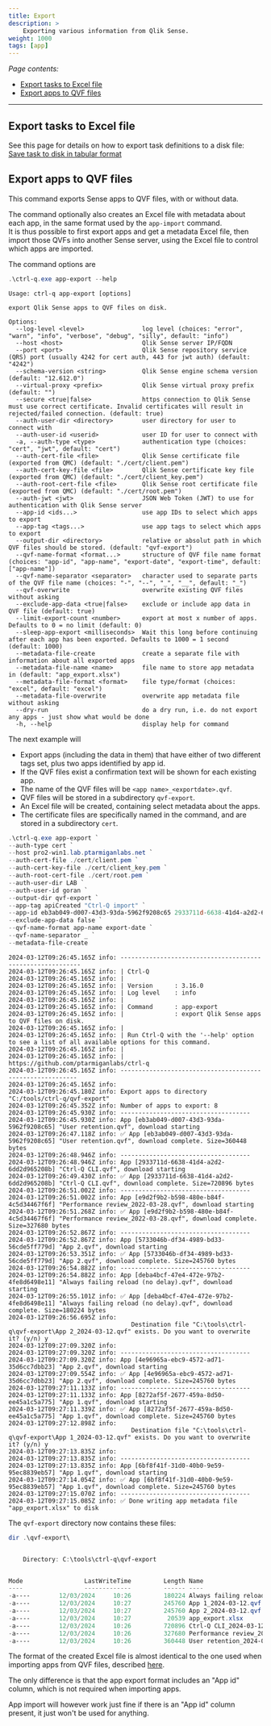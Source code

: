 ```yaml
---
title: Export
description: >
    Exporting various information from Qlik Sense.
weight: 1000
tags: [app]
---
```


<!-- {{% pageinfo %}} 
This is a placeholder page that shows you how to use this template site.
{{% /pageinfo %}} -->

*Page contents:*

- [Export tasks to Excel file](#export-tasks-to-excel-file)
- [Export apps to QVF files](#export-apps-to-qvf-files)

---

## Export tasks to Excel file

See this page for details on how to export task definitions to a disk file:  
[Save task to disk in tabular format](/docs/command/task/#save-task-to-disk-file-in-tabular-format)

## Export apps to QVF files

This command exports Sense apps to QVF files, with or without data.

The command optionally also creates an Excel file with metadata about each app, in the same format used by the `app-import` command.  
It is thus possible to first export apps and get a metadata Excel file, then import those QVFs into another Sense server, using the Excel file to control which apps are imported.

The command options are

```powershell
.\ctrl-q.exe app-export --help
```

```text
Usage: ctrl-q app-export [options]

export Qlik Sense apps to QVF files on disk.

Options:
  --log-level <level>                log level (choices: "error", "warn", "info", "verbose", "debug", "silly", default: "info")
  --host <host>                      Qlik Sense server IP/FQDN
  --port <port>                      Qlik Sense repository service (QRS) port (usually 4242 for cert auth, 443 for jwt auth) (default: "4242")
  --schema-version <string>          Qlik Sense engine schema version (default: "12.612.0")
  --virtual-proxy <prefix>           Qlik Sense virtual proxy prefix (default: "")
  --secure <true|false>              https connection to Qlik Sense must use correct certificate. Invalid certificates will result in rejected/failed connection. (default: true)
  --auth-user-dir <directory>        user directory for user to connect with
  --auth-user-id <userid>            user ID for user to connect with
  -a, --auth-type <type>             authentication type (choices: "cert", "jwt", default: "cert")
  --auth-cert-file <file>            Qlik Sense certificate file (exported from QMC) (default: "./cert/client.pem")
  --auth-cert-key-file <file>        Qlik Sense certificate key file (exported from QMC) (default: "./cert/client_key.pem")
  --auth-root-cert-file <file>       Qlik Sense root certificate file (exported from QMC) (default: "./cert/root.pem")
  --auth-jwt <jwt>                   JSON Web Token (JWT) to use for authentication with Qlik Sense server
  --app-id <ids...>                  use app IDs to select which apps to export
  --app-tag <tags...>                use app tags to select which apps to export
  --output-dir <directory>           relative or absolut path in which QVF files should be stored. (default: "qvf-export")
  --qvf-name-format <format...>      structure of QVF file name format (choices: "app-id", "app-name", "export-date", "export-time", default: ["app-name"])
  --qvf-name-separator <separator>   character used to separate parts of the QVF file name (choices: "-", "--", "_", "__", default: "_")
  --qvf-overwrite                    overwrite existing QVF files without asking
  --exclude-app-data <true|false>    exclude or include app data in QVF file (default: true)
  --limit-export-count <number>      export at most x number of apps. Defaults to 0 = no limit (default: 0)
  --sleep-app-export <milliseconds>  Wait this long before continuing after each app has been exported. Defaults to 1000 = 1 second (default: 1000)
  --metadata-file-create             create a separate file with information about all exported apps
  --metadata-file-name <name>        file name to store app metadata in (default: "app_export.xlsx")
  --metadata-file-format <format>    file type/format (choices: "excel", default: "excel")
  --metadata-file-overwrite          overwrite app metadata file without asking
  --dry-run                          do a dry run, i.e. do not export any apps - just show what would be done
  -h, --help                         display help for command
```

The next example will

- Export apps (including the data in them) that have either of two different tags set, plus two apps identified by app id.
- If the QVF files exist a confirmation text will be shown for each existing app.
- The name of the QVF files will be `<app name>_<exportdate>.qvf`.
- QVF files will be stored in a subdirectory `qvf-export`.
- An Excel file will be created, containing select metadata about the apps.
- The certificate files are specifically named in the command, and are stored in a subdirectory `cert`.

```powershell
.\ctrl-q.exe app-export `
--auth-type cert `
--host pro2-win1.lab.ptarmiganlabs.net `
--auth-cert-file ./cert/client.pem `
--auth-cert-key-file ./cert/client_key.pem `
--auth-root-cert-file ./cert/root.pem `
--auth-user-dir LAB `
--auth-user-id goran `
--output-dir qvf-export `
--app-tag apiCreated "Ctrl-Q import" `
--app-id eb3ab049-d007-43d3-93da-5962f9208c65 2933711d-6638-41d4-a2d2-6dd2d965208b `
--exclude-app-data false `
--qvf-name-format app-name export-date `
--qvf-name-separator _ `
--metadata-file-create
```

```text
2024-03-12T09:26:45.165Z info: -----------------------------------------------------------
2024-03-12T09:26:45.165Z info: | Ctrl-Q
2024-03-12T09:26:45.165Z info: |
2024-03-12T09:26:45.165Z info: | Version      : 3.16.0
2024-03-12T09:26:45.165Z info: | Log level    : info
2024-03-12T09:26:45.165Z info: |
2024-03-12T09:26:45.165Z info: | Command      : app-export
2024-03-12T09:26:45.165Z info: |              : export Qlik Sense apps to QVF files on disk.
2024-03-12T09:26:45.165Z info: |
2024-03-12T09:26:45.165Z info: | Run Ctrl-Q with the '--help' option to see a list of all available options for this command.
2024-03-12T09:26:45.165Z info: |
2024-03-12T09:26:45.165Z info: | https://github.com/ptarmiganlabs/ctrl-q
2024-03-12T09:26:45.165Z info: ----------------------------------------------------------
2024-03-12T09:26:45.165Z info:
2024-03-12T09:26:45.180Z info: Export apps to directory "C:/tools/ctrl-q/qvf-export"
2024-03-12T09:26:45.352Z info: Number of apps to export: 8
2024-03-12T09:26:45.930Z info: ------------------------------------
2024-03-12T09:26:45.930Z info: App [eb3ab049-d007-43d3-93da-5962f9208c65] "User retention.qvf", download starting
2024-03-12T09:26:47.118Z info: ✅ App [eb3ab049-d007-43d3-93da-5962f9208c65] "User retention.qvf", download complete. Size=360448 bytes
2024-03-12T09:26:48.946Z info: ------------------------------------
2024-03-12T09:26:48.946Z info: App [2933711d-6638-41d4-a2d2-6dd2d965208b] "Ctrl-Q CLI.qvf", download starting
2024-03-12T09:26:49.430Z info: ✅ App [2933711d-6638-41d4-a2d2-6dd2d965208b] "Ctrl-Q CLI.qvf", download complete. Size=720896 bytes
2024-03-12T09:26:51.002Z info: ------------------------------------
2024-03-12T09:26:51.002Z info: App [e9d2f9b2-b598-480e-b84f-4c5d34467f6f] "Performance review_2022-03-28.qvf", download starting
2024-03-12T09:26:51.268Z info: ✅ App [e9d2f9b2-b598-480e-b84f-4c5d34467f6f] "Performance review_2022-03-28.qvf", download complete. Size=327680 bytes
2024-03-12T09:26:52.867Z info: ------------------------------------
2024-03-12T09:26:52.867Z info: App [5733046b-df34-4989-bd33-56cde5ff779d] "App 2.qvf", download starting
2024-03-12T09:26:53.351Z info: ✅ App [5733046b-df34-4989-bd33-56cde5ff779d] "App 2.qvf", download complete. Size=245760 bytes
2024-03-12T09:26:54.882Z info: ------------------------------------
2024-03-12T09:26:54.882Z info: App [deba4bcf-47e4-472e-97b2-4fe8d6498e11] "Always failing reload (no delay).qvf", download starting
2024-03-12T09:26:55.101Z info: ✅ App [deba4bcf-47e4-472e-97b2-4fe8d6498e11] "Always failing reload (no delay).qvf", download complete. Size=180224 bytes
2024-03-12T09:26:56.695Z info:
                                  Destination file "C:\tools\ctrl-q\qvf-export\App 2_2024-03-12.qvf" exists. Do you want to overwrite it? (y/n) y
2024-03-12T09:27:09.320Z info:
2024-03-12T09:27:09.320Z info: ------------------------------------
2024-03-12T09:27:09.320Z info: App [4e96965a-ebc9-4572-ad71-35d6cc7dbb23] "App 2.qvf", download starting
2024-03-12T09:27:09.554Z info: ✅ App [4e96965a-ebc9-4572-ad71-35d6cc7dbb23] "App 2.qvf", download complete. Size=245760 bytes
2024-03-12T09:27:11.133Z info: ------------------------------------
2024-03-12T09:27:11.133Z info: App [8272af5f-2677-459a-8d50-ee45a1c5a775] "App 1.qvf", download starting
2024-03-12T09:27:11.339Z info: ✅ App [8272af5f-2677-459a-8d50-ee45a1c5a775] "App 1.qvf", download complete. Size=245760 bytes
2024-03-12T09:27:12.898Z info:
                                  Destination file "C:\tools\ctrl-q\qvf-export\App 1_2024-03-12.qvf" exists. Do you want to overwrite it? (y/n) y
2024-03-12T09:27:13.835Z info:
2024-03-12T09:27:13.835Z info: ------------------------------------
2024-03-12T09:27:13.835Z info: App [6bf8f41f-31d0-40b0-9e59-95ec8839eb57] "App 1.qvf", download starting
2024-03-12T09:27:14.054Z info: ✅ App [6bf8f41f-31d0-40b0-9e59-95ec8839eb57] "App 1.qvf", download complete. Size=245760 bytes
2024-03-12T09:27:15.070Z info: ------------------------------------
2024-03-12T09:27:15.085Z info: ✅ Done writing app metadata file "app_export.xlsx" to disk
```

The `qvf-export` directory now contains these files:

```powershell
dir .\qvf-export\
```

```powershell

    Directory: C:\tools\ctrl-q\qvf-export


Mode                 LastWriteTime         Length Name
----                 -------------         ------ ----
-a----        12/03/2024     10:26         180224 Always failing reload (no delay)_2024-03-12.qvf
-a----        12/03/2024     10:27         245760 App 1_2024-03-12.qvf
-a----        12/03/2024     10:27         245760 App 2_2024-03-12.qvf
-a----        12/03/2024     10:27          20539 app_export.xlsx
-a----        12/03/2024     10:26         720896 Ctrl-Q CLI_2024-03-12.qvf
-a----        12/03/2024     10:26         327680 Performance review_2022-03-28_2024-03-12.qvf
-a----        12/03/2024     10:26         360448 User retention_2024-03-12.qvf

```

The format of the created Excel file is almost identical to the one used when importing apps from QVF files, described [here](/docs/command/import/#source-file-columns-for-app-import-definitions).

The only difference is that the app export format includes an "App id" column, which is not required when importing apps.

App import will however work just fine if there is an "App id" column present, it just won't be used for anything.
